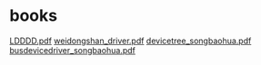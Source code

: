 # books
[LDDDD.pdf](http://apot1624.github.io/books/LDDDD.pdf)
[weidongshan_driver.pdf](http://apot1624.github.io/books/weidongshan_driver.pdf)
[devicetree_songbaohua.pdf](http://apot1624.github.io/books/devicetree_songbaohua.pdf)
[busdevicedriver_songbaohua.pdf](http://apot1624.github.io/books/busdevicedriver_songbaohua.pdf)
